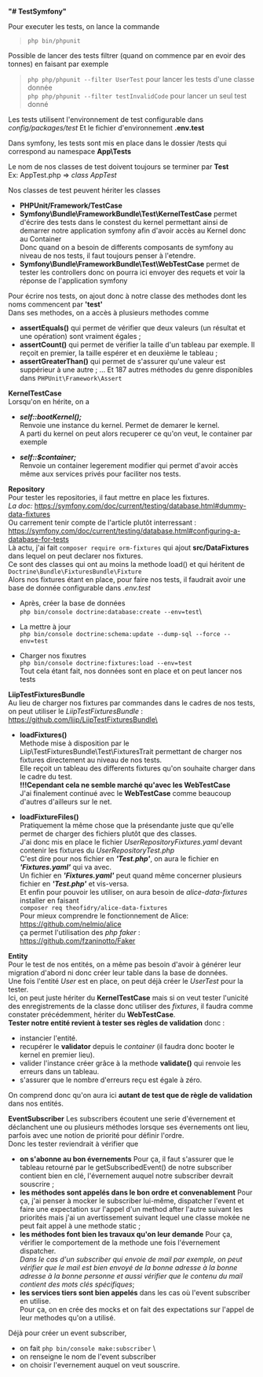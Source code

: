 **"# TestSymfony"**


Pour executer les tests, on lance la commande
>`php bin/phpunit`

Possible de lancer des tests filtrer (quand on commence par en evoir des tonnes) en faisant par exemple
>``php php/phpunit --filter UserTest`` pour lancer les tests d'une classe donnée\
>``php php/phpunit --filter testInvalidCode`` pour lancer un seul test donné

Les tests utilisent l'environnement de test configurable dans _config/packages/test_
Et le fichier d'environnement **.env.test**

Dans symfony, les tests sont mis en place dans le dossier /tests qui correspond au namespace
  **App\Tests**

Le nom de nos classes de test doivent toujours se terminer par **Test**\
Ex: AppTest.php => *class AppTest*

Nos classes de test peuvent hériter les classes
  - **PHPUnit/Framework/TestCase**
  - **Symfony\Bundle\FrameworkBundle\Test\KernelTestCase**
      permet d'écrire des tests dans le constest du kernel permettant ainsi de demarrer notre application
      symfony afin d'avoir accès au Kernel donc au Container\
      Donc quand on a besoin de differents composants de symfony au niveau de nos tests, il faut toujours penser à l'etendre.
  - **Symfony\Bundle\FrameworkBundle\Test\WebTestCase**
      permet de tester les controllers donc on pourra ici envoyer des requets et voir la réponse de l'application symfony


Pour écrire nos tests, on ajout donc à notre classe des methodes dont les noms commencent par **'test'**\
Dans ses methodes, on a accès à plusieurs methodes comme
  - **assertEquals()** qui permet de vérifier que deux valeurs (un résultat et une opération) sont vraiment égales ;
  - **assertCount()** qui permet de vérifier la taille d'un tableau par exemple. Il reçoit en premier,
  la taille espérer et en deuxième le tableau ;
  - **assertGreaterThan()** qui permet de s'assurer qu'une valeur est suppérieur à une autre ; ...
Et 187 autres méthodes du genre disponibles dans ``PHPUnit\Framework\Assert``



**KernelTestCase**\
Lorsqu'on en hérite, on a
  - ***self::bootKernel();***\
    Renvoie une instance du kernel. Permet de demarer le kernel.\
    A parti du kernel on peut alors recuperer ce qu'on veut, le container par exemple

  - ***self::$container;***\
    Renvoie un container legerement modifier qui permet d'avoir accès même aux services privés pour faciliter nos tests.



**Repository**\
  Pour tester les repositories, il faut mettre en place les fixtures. \
  *La doc:* https://symfony.com/doc/current/testing/database.html#dummy-data-fixtures \
  Ou carrement tenir compte de l'article plutôt interressant : https://symfony.com/doc/current/testing/database.html#configuring-a-database-for-tests \
  Là actu, j'ai fait
    `composer require orm-fixtures`
  qui ajout **src/DataFixtures** dans lequel on peut declarer nos fixtures.\
    Ce sont des classes qui ont au moins la methode load() et qui héritent de
      `Doctrine\Bundle\FixturesBundle\Fixture`\
  Alors nos fixtures étant en place, pour faire nos tests, il faudrait avoir une base de donnée configurable dans *.env.test*
  - Après, créer la base de données\
    `php bin/console doctrine:database:create --env=test`\
  
  - La mettre à jour\
    `php bin/console doctrine:schema:update --dump-sql --force --env=test`
  
  - Charger nos fixutres\
    `php bin/console doctrine:fixtures:load --env=test`\
Tout cela étant fait, nos données sont en place et on peut lancer nos tests

**LiipTestFixturesBundle**\
  Au lieu de charger nos fixtures par commandes dans le cadres de nos tests, on peut utiliser le *LiipTestFixturesBundle* : https://github.com/liip/LiipTestFixturesBundle\
  - **loadFixtures()**\
      Methode mise à disposition par le Liip\TestFixturesBundle\Test\FixturesTrait permettant de charger nos fixtures 
      directement au niveau de nos tests.\
      Elle reçoit un tableau des differents fixtures qu'on souhaite charger dans le cadre du test.\
      **!!!Cependant cela ne semble marché qu'avec les WebTestCase**\
        J'ai finalement continué avec le **WebTestCase** comme beaucoup d'autres d'ailleurs sur le net.
  
  - **loadFixtureFiles()**\
      Pratiquement la même chose que la présendante juste que qu'elle permet de charger des fichiers plutôt que des classes.\
      J'ai donc mis en place le fichier *UserRepositoryFixtures.yaml* devant contenir les fixtures du *UserRepositoryTest.php*\
      C'est dire pour nos fichier en ***'Test.php'***, on aura le fichier en ***'Fixtures.yaml'*** qui va avec.\
      Un fichier en ***'Fixtures.yaml'*** peut quand même concerner plusieurs fichier en ***'Test.php'*** et vis-versa. \
      Et enfin pour pouvoir les utiliser, on aura besoin de *alice-data-fixtures* installer en faisant\
      ``composer req theofidry/alice-data-fixtures``\
      Pour mieux comprendre le fonctionnement de Alice: https://github.com/nelmio/alice \
      ça permet l'utilisation des *php faker* : https://github.com/fzaninotto/Faker
      
  
  
**Entity**\
Pour le test de nos entités, on a même pas besoin d'avoir à générer leur migration d'abord ni 
donc créer leur table dans la base de données.\
Une fois l'entité *User* est en place, on peut déjà créer le *UserTest* pour la tester.\
Ici, on peut juste hériter du **KernelTestCase** mais si on veut tester l'unicité des enregistrements 
de la classe donc utiliser des *fixtures*, il faudra comme constater précédemment, hériter du **WebTestCase**.\
**Tester notre entité revient à tester ses règles de validation** donc :
  - instancier l'entité.
  - recupérer le **validator** depuis le *container* (il faudra donc booter le kernel en premier lieu).
  - valider l'instance créer grâce à la methode **validate()** qui renvoie les erreurs dans un tableau.
  - s'assurer que le nombre d'erreurs reçu est égale à zéro.

On comprend donc qu'on aura ici **autant de test que de règle de validation** dans nos entités.
      
      
      
      
**EventSubscriber**
Les subscribers écoutent une serie d'évernement et déclanchent une ou plusieurs méthodes lorsque 
ses évernements ont lieu, parfois avec une notion de priorité pour définir l'ordre. \
Donc les tester reviendrait à vérifier que
  - **on s'abonne au bon évernements**
  Pour ça, il faut s'assurer que le tableau retourné par le getSubscribedEvent() de notre subscriber
  contient bien en clé, l'évernement auquel notre subscriber devrait souscrire ;
  - **les méthodes sont appelés dans le bon ordre et convenablement** 
  Pour ça, j'ai penser à mocker le subscriber lui-même, dispatcher l'event et faire une 
  expectation sur l'appel d'un method after l'autre suivant les priorités mais
  j'ai un avertissement suivant lequel une classe mokée ne peut fait appel à une methode static ;
  - **les méthodes font bien les travaux qu'on leur demande** 
  Pour ça, vérifier le comportement de la methode une fois l'évernement dispatcher. \
  *Dans le cas d'un subscriber qui envoie de mail par exemple, on peut vérifier que le mail 
  est bien envoyé de la bonne adresse à la bonne adresse à la bonne personne et aussi vérifier que le contenu du mail 
  contient des mots clés spécifiques*;
  - **les services tiers sont bien appelés** dans les cas où l'event subscriber en utilise. \
  Pour ça, on en crée des mocks et on fait des expectations sur l'appel de leur methodes qu'on a utilisé.

Déjà pour créer un event subscriber, 
  - on fait ``php bin/console make:subscriber`` \
  - on renseigne le nom de l'event subscriber
  - on choisir l'evernement auquel on veut souscrire.

      
      
      
      
  



















